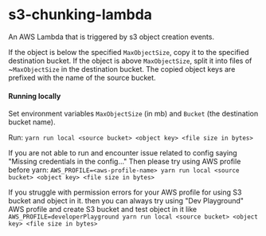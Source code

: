 # s3-chunking-lambda
An AWS Lambda that is triggered by s3 object creation events.

If the object is below the specified `MaxObjectSize`, copy it to the specified destination bucket.
If the object is above `MaxObjectSize`, split it into files of ~`MaxObjectSize` in the destination bucket.
The copied object keys are prefixed with the name of the source bucket. 

#### Running locally
Set environment variables `MaxObjectSize` (in mb) and `Bucket` (the destination bucket name).

Run: 
`yarn run local <source bucket> <object key> <file size in bytes>`

If you are not able to run and encounter issue related to config saying "Missing credentials in the config..."
Then please try using AWS profile before yarn:
`AWS_PROFILE=<aws-profile-name> yarn run local <source bucket> <object key> <file size in bytes>`

If you struggle with permission errors for your AWS profile for using S3 bucket and object in it.
then you can always try using "Dev Playground" AWS profile and create S3 bucket and test object in it 
like `AWS_PROFILE=developerPlayground yarn run local <source bucket> <object key> <file size in bytes>`


